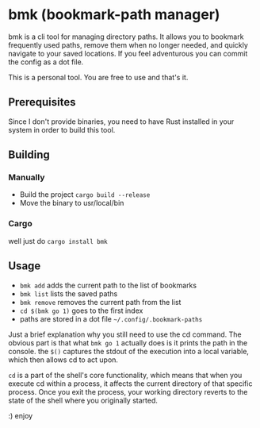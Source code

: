 # bmk (bookmark-path manager)

bmk is a cli tool for managing directory paths. It allows you to bookmark frequently used paths, remove them when no longer needed, and quickly navigate to your saved locations. If you feel adventurous you can commit the config as a dot file.

This is a personal tool. You are free to use and that's it.

## Prerequisites

Since I don't provide binaries, you need to have Rust installed in your system in order to build this tool.

## Building
### Manually
* Build the project `cargo build --release`
* Move the binary to usr/local/bin
### Cargo

well just do `cargo install bmk`

## Usage
* `bmk add` adds the current path to the list of bookmarks
* `bmk list` lists the saved paths
* `bmk remove` removes the current path from the list
* `cd $(bmk go 1)` goes to the first index
* paths are stored in a dot file `~/.config/.bookmark-paths`

Just a brief explanation why you still need to use the cd command. The obvious part is that what `bmk go 1` actually does is it prints the path in the console. the `$()` captures the stdout of the execution into a local variable, which then allows cd to act upon.

`cd` is a part of the shell's core functionality, which means that when you execute cd within a process, it affects the current directory of that specific process. Once you exit the process, your working directory reverts to the state of the shell where you originally started.

:) enjoy
